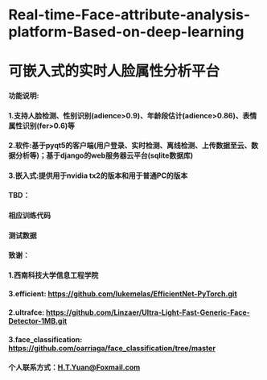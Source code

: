 # Real-time-Face-attribute-analysis-platform-Based-on-deep-learning
# 可嵌入式的实时人脸属性分析平台

#### 功能说明:
####         1.支持人脸检测、性别识别(adience>0.9)、年龄段估计(adience>0.86)、表情属性识别(fer>0.6)等
####         2.软件:基于pyqt5的客户端(用户登录、实时检测、离线检测、上传数据至云、数据分析等)；基于django的web服务器云平台(sqlite数据库)
####         3.嵌入式:提供用于nvidia tx2的版本和用于普通PC的版本

#### TBD：
####        相应训练代码
####        测试数据

#### 致谢：
####     1.西南科技大学信息工程学院
####     3.efficient:    https://github.com/lukemelas/EfficientNet-PyTorch.git
####     2.ultrafce:     https://github.com/Linzaer/Ultra-Light-Fast-Generic-Face-Detector-1MB.git
####     3.face_classification:    https://github.com/oarriaga/face_classification/tree/master

#### 个人联系方式：H.T.Yuan@Foxmail.com
